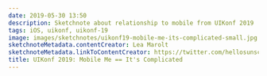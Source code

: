 ```yaml
---
date: 2019-05-30 13:50
description: Sketchnote about relationship to mobile from UIKonf 2019
tags: iOS, uikonf, uikonf-19
image: images/sketchnotes/uikonf19-mobile-me-its-complicated-small.jpg
sketchnoteMetadata.contentCreator: Lea Marolt
sketchnoteMetadata.linkToContentCreator: https://twitter.com/hellosunschein
title: UIKonf 2019: Mobile Me == It's Complicated
---
```

